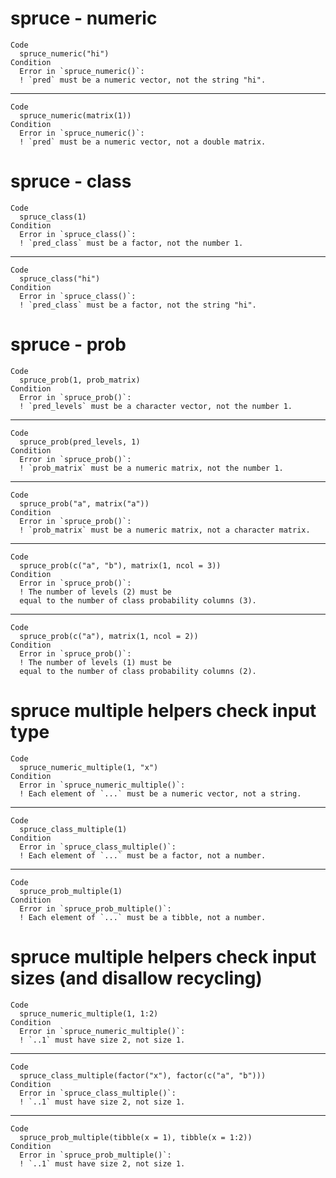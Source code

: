 # spruce - numeric

    Code
      spruce_numeric("hi")
    Condition
      Error in `spruce_numeric()`:
      ! `pred` must be a numeric vector, not the string "hi".

---

    Code
      spruce_numeric(matrix(1))
    Condition
      Error in `spruce_numeric()`:
      ! `pred` must be a numeric vector, not a double matrix.

# spruce - class

    Code
      spruce_class(1)
    Condition
      Error in `spruce_class()`:
      ! `pred_class` must be a factor, not the number 1.

---

    Code
      spruce_class("hi")
    Condition
      Error in `spruce_class()`:
      ! `pred_class` must be a factor, not the string "hi".

# spruce - prob

    Code
      spruce_prob(1, prob_matrix)
    Condition
      Error in `spruce_prob()`:
      ! `pred_levels` must be a character vector, not the number 1.

---

    Code
      spruce_prob(pred_levels, 1)
    Condition
      Error in `spruce_prob()`:
      ! `prob_matrix` must be a numeric matrix, not the number 1.

---

    Code
      spruce_prob("a", matrix("a"))
    Condition
      Error in `spruce_prob()`:
      ! `prob_matrix` must be a numeric matrix, not a character matrix.

---

    Code
      spruce_prob(c("a", "b"), matrix(1, ncol = 3))
    Condition
      Error in `spruce_prob()`:
      ! The number of levels (2) must be
      equal to the number of class probability columns (3).

---

    Code
      spruce_prob(c("a"), matrix(1, ncol = 2))
    Condition
      Error in `spruce_prob()`:
      ! The number of levels (1) must be
      equal to the number of class probability columns (2).

# spruce multiple helpers check input type

    Code
      spruce_numeric_multiple(1, "x")
    Condition
      Error in `spruce_numeric_multiple()`:
      ! Each element of `...` must be a numeric vector, not a string.

---

    Code
      spruce_class_multiple(1)
    Condition
      Error in `spruce_class_multiple()`:
      ! Each element of `...` must be a factor, not a number.

---

    Code
      spruce_prob_multiple(1)
    Condition
      Error in `spruce_prob_multiple()`:
      ! Each element of `...` must be a tibble, not a number.

# spruce multiple helpers check input sizes (and disallow recycling)

    Code
      spruce_numeric_multiple(1, 1:2)
    Condition
      Error in `spruce_numeric_multiple()`:
      ! `..1` must have size 2, not size 1.

---

    Code
      spruce_class_multiple(factor("x"), factor(c("a", "b")))
    Condition
      Error in `spruce_class_multiple()`:
      ! `..1` must have size 2, not size 1.

---

    Code
      spruce_prob_multiple(tibble(x = 1), tibble(x = 1:2))
    Condition
      Error in `spruce_prob_multiple()`:
      ! `..1` must have size 2, not size 1.

